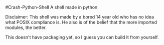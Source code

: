 #Crash-Python-Shell
A shell made in python

Disclaimer: This shell was made by a bored 14 year old who has no idea what POSIX compliance is. He also is of the belief that the more imported modules, the better.

This doesn't have packaging yet, so I guess you can build it from yourself.
